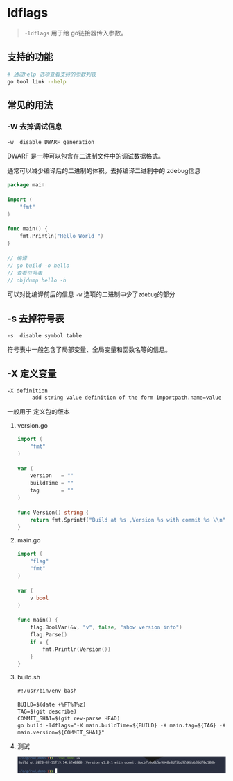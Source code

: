 

# ldflags

> `-ldflags` 用于给 go链接器传入参数。

## 支持的功能

```bash
# 通过help 选项查看支持的参数列表 
go tool link --help
```

## 常见的用法

### -W 去掉调试信息

```shell
-w	disable DWARF generation
```

DWARF 是一种可以包含在二进制文件中的调试数据格式。

通常可以减少编译后的二进制的体积。去掉编译二进制中的 zdebug信息

```go
package main

import (
	"fmt"
)

func main() {
	fmt.Println("Hello World ")
}

// 编译 
// go build -o hello 
// 查看符号表 
// objdump hello -h
```

可以对比编译前后的信息  `-w` 选项的二进制中少了`zdebug`的部分

## -s 去掉符号表

```
-s	disable symbol table
```

符号表中一般包含了局部变量、全局变量和函数名等的信息。

## -X 定义变量

```
-X definition
    	add string value definition of the form importpath.name=value
```

一般用于 定义包的版本

1. version.go

    ```go
    import (
    	"fmt"
    )
    
    var (
    	version   = ""
    	buildTime = ""
    	tag       = ""
    )
    
    func Version() string {
    	return fmt.Sprintf("Build at %s ,Version %s with commit %s \\n", buildTime, tag, version)
    }
    ```

2. main.go 

    ```go
    import (
    	"flag"
    	"fmt"
    )
    
    var (
    	v bool
    )
    
    func main() {
    	flag.BoolVar(&v, "v", false, "show version info")
    	flag.Parse()
    	if v {
    		fmt.Println(Version())
    	}
    }
    ```

3. build.sh

    ```shell
    #!/usr/bin/env bash
    
    BUILD=$(date +%FT%T%z)
    TAG=$(git describe)
    COMMIT_SHA1=$(git rev-parse HEAD)
    go build -ldflags="-X main.buildTime=${BUILD} -X main.tag=${TAG} -X main.version=${COMMIT_SHA1}"
    ```

4.  测试

    ![ldflags](../pics/ldflag.png)

